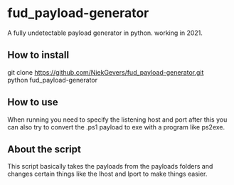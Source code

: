 # fud_payload-generator
A fully undetectable payload generator in python. working in 2021.

## How to install

git clone https://github.com/NiekGevers/fud_payload-generator.git  
python fud_payload-generator

## How to use
When running you need to specify the listening host and port after this you can also
try to convert the .ps1 payload to exe with a program like ps2exe.

## About the script

This script basically takes the payloads from the payloads folders and changes
certain things like the lhost and lport to make things easier.


